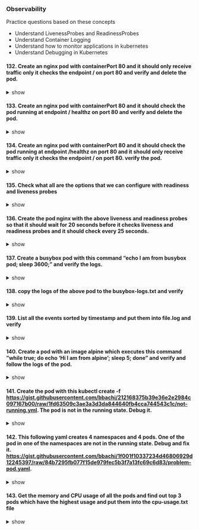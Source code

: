 ### Observability

Practice questions based on these concepts

* Understand LivenessProbes and ReadinessProbes
* Understand Container Logging
* Understand how to monitor applications in kubernetes
* Understand Debugging in Kubernetes

#### 132. Create an nginx pod with containerPort 80 and it should only receive traffic only it checks the endpoint / on port 80 and verify and delete the pod.
<details><summary>show</summary>

```bash
kubectl run nginx --image=nginx --restart=Never --port=80 --dry-run -o yaml > nginx-pod.yaml
// add the readinessProbe section and create
kubectl create -f nginx-pod.yaml
// verify
kubectl describe pod nginx | grep -i readiness
kubectl delete po nginx

nginx-pod.yaml

apiVersion: v1
kind: Pod
metadata:
  creationTimestamp: null
  labels:
    run: nginx
  name: nginx
spec:
  containers:
  - image: nginx
    name: nginx
    ports:
    - containerPort: 80
    readinessProbe:
      httpGet:
        path: /
        port: 80
    resources: {}
  dnsPolicy: ClusterFirst
  restartPolicy: Never
status: {}

```

</p>
</details>

#### 133. Create an nginx pod with containerPort 80 and it should check the pod running at endpoint / healthz on port 80 and verify and delete the pod.
<details><summary>show</summary>

```bash
kubectl run nginx --image=nginx --restart=Never --port=80 --dry-run -o yaml > nginx-pod.yaml
// add the livenessProbe section and create
kubectl create -f nginx-pod.yaml
// verify
kubectl describe pod nginx | grep -i readiness
kubectl delete po nginx

nginx-pod.yaml

apiVersion: v1
kind: Pod
metadata:
  creationTimestamp: null
  labels:
    run: nginx
  name: nginx
spec:
  containers:
  - image: nginx
    name: nginx
    ports:
    - containerPort: 80
    livenessProbe:
      httpGet:
        path: /healthz
        port: 80
    resources: {}
  dnsPolicy: ClusterFirst
  restartPolicy: Never
status: {}
```

</p>
</details>

#### 134. Create an nginx pod with containerPort 80 and it should check the pod running at endpoint /healthz on port 80 and it should only receive traffic only it checks the endpoint / on port 80. verify the pod.
<details><summary>show</summary>

```bash
kubectl run nginx --image=nginx --restart=Never --port=80 --dry-run -o yaml > nginx-pod.yaml
// add the livenessProbe and readiness section and create
kubectl create -f nginx-pod.yaml
// verify
kubectl describe pod nginx | grep -i readiness
kubectl describe pod nginx | grep -i liveness

nginx-pod.yaml

apiVersion: v1
kind: Pod
metadata:
  creationTimestamp: null
  labels:
    run: nginx
  name: nginx
spec:
  containers:
  - image: nginx
    name: nginx
    ports:
    - containerPort: 80
    livenessProbe:
      httpGet:
        path: /healthz
        port: 80
    readinessProbe:
      httpGet:
        path: /
        port: 80
    resources: {}
  dnsPolicy: ClusterFirst
  restartPolicy: Never
status: {}

```

</p>
</details>

#### 135. Check what all are the options that we can configure with readiness and liveness probes
<details><summary>show</summary>

```bash
kubectl explain Pod.spec.containers.livenessProbe
kubectl explain Pod.spec.containers.readinessProbe
```

</p>
</details>

#### 136. Create the pod nginx with the above liveness and readiness probes so that it should wait for 20 seconds before it checks liveness and readiness probes and it should check every 25 seconds.
<details><summary>show</summary>

```bash
kubectl create -f nginx-pod.yaml

nginx-pod.yaml

apiVersion: v1
kind: Pod
metadata:
  creationTimestamp: null
  labels:
    run: nginx
  name: nginx
spec:
  containers:
  - image: nginx
    name: nginx
    ports:
    - containerPort: 80
    livenessProbe:
      initialDelaySeconds: 20
      periodSeconds: 25
      httpGet:
        path: /healthz
        port: 80
    readinessProbe:
      initialDelaySeconds: 20
      periodSeconds: 25
      httpGet:
        path: /
        port: 80
    resources: {}
  dnsPolicy: ClusterFirst
  restartPolicy: Never
status: {}

```

</p>
</details>

#### 137. Create a busybox pod with this command “echo I am from busybox pod; sleep 3600;” and verify the logs.
<details><summary>show</summary>

```bash
kubectl run busybox --image=busybox --restart=Never -- /bin/sh -c "echo I am from busybox pod; sleep 3600;"
kubectl logs busybox
```

</p>
</details>

#### 138. copy the logs of the above pod to the busybox-logs.txt and verify
<details><summary>show</summary>

```bash
kubectl logs busybox > busybox-logs.txtcat busybox-logs.txt
```

</p>
</details>

#### 139. List all the events sorted by timestamp and put them into file.log and verify
<details><summary>show</summary>

```bash
kubectl get events --sort-by=.metadata.creationTimestamp
// putting them into file.log
kubectl get events --sort-by=.metadata.creationTimestamp > file.logcat file.log
```

</p>
</details>

#### 140. Create a pod with an image alpine which executes this command ”while true; do echo ‘Hi I am from alpine’; sleep 5; done” and verify and follow the logs of the pod.
<details><summary>show</summary>

```bash
// create the pod
kubectl run hello --image=alpine --restart=Never  -- /bin/sh -c "while true; do echo 'Hi I am from Alpine'; sleep 5;done"
// verify and follow the logs
kubectl logs --follow hello
```

</p>
</details>

#### 141. Create the pod with this kubectl create -f https://gist.githubusercontent.com/bbachi/212168375b39e36e2e2984c097167b00/raw/1fd63509c3ae3a3d3da844640fb4cca744543c1c/not-running.yml. The pod is not in the running state. Debug it.
<details><summary>show</summary>

```bash
// create the pod
kubectl create -f https://gist.githubusercontent.com/bbachi/212168375b39e36e2e2984c097167b00/raw/1fd63509c3ae3a3d3da844640fb4cca744543c1c/not-running.yml
// get the pod
kubectl get pod not-running
kubectl describe po not-running
// it clearly says ImagePullBackOff something wrong with image
kubectl edit pod not-running
// it will open vim editor
                     or
kubectl set image pod/not-running not-running=nginx
```

</p>
</details>

#### 142. This following yaml creates 4 namespaces and 4 pods. One of the pod in one of the namespaces are not in the running state. Debug and fix it. https://gist.githubusercontent.com/bbachi/1f001f10337234d46806929d12245397/raw/84b7295fb077f15de979fec5b3f7a13fc69c6d83/problem-pod.yaml.
<details><summary>show</summary>

```bash
kubectl create -f https://gist.githubusercontent.com/bbachi/1f001f10337234d46806929d12245397/raw/84b7295fb077f15de979fec5b3f7a13fc69c6d83/problem-pod.yaml
// get all the pods in all namespaces
kubectl get po --all-namespaces
// find out which pod is not running
kubectl get po -n namespace2
// update the image
kubectl set image pod/pod2 pod2=nginx -n namespace2
// verify again
kubectl get po -n namespace2
```

</p>
</details>

#### 143. Get the memory and CPU usage of all the pods and find out top 3 pods which have the highest usage and put them into the cpu-usage.txt file
<details><summary>show</summary>

```bash
// get the top 3 hungry pods
kubectl top pod --all-namespaces | sort --reverse --key 3 --numeric | head -3
// putting into file
kubectl top pod --all-namespaces | sort --reverse --key 3 --numeric | head -3 > cpu-usage.txt
// verify
cat cpu-usage.txt
```

</p>
</details>
